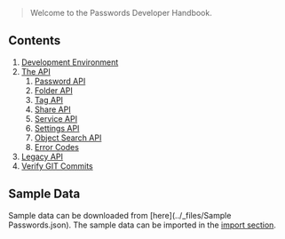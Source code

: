 > Welcome to the Passwords Developer Handbook.

## Contents
1. [Development Environment](https://git.mdns.eu/nextcloud/passwords/blob/master/CONTRIBUTING.md)
1. [The API](./Api/Overview)
   1. [Password API](./Api/Password-Api)
   2. [Folder API](./Api/Folder-Api)
   3. [Tag API](./Api/Tag-Api)
   4. [Share API](./Api/Share-Api)
   5. [Service API](./Api/Service-Api)
   6. [Settings API](./Api/Settings-Api)
   7. [Object Search API](./Api/Object-Search)
   8. [Error Codes](./Api/Error-Codes)
2. [Legacy API](./Api/Legacy-Api)
3. [Verify GIT Commits](./Verify-Git-Commits)

## Sample Data
Sample data can be downloaded from [here](../_files/Sample Passwords.json).
The sample data can be imported in the [import section](http://localhost/index.php/apps/passwords#/backup/import).
